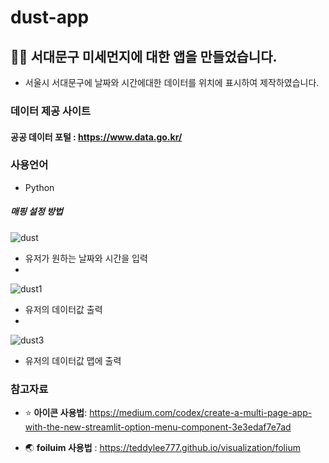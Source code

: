 # dust-app


 ## 🌆😷 서대문구 미세먼지에 대한 앱을 만들었습니다.
 
 - 서울시 서대문구에 날짜와 시간에대한 데이터를 위치에 표시하여 제작하였습니다.
 
 ### 데이터 제공 사이트 
 #### 공공 데이터 포털 : https://www.data.go.kr/
 
 
 ### 사용언어
 - Python


 
 
##### 매핑 설정 방법


![dust](https://user-images.githubusercontent.com/105832380/172528540-67567e56-faa0-4ba0-8b40-1537857f9b38.png)

- 유저가 원하는 날짜와 시간을 입력
- 
![dust1](https://user-images.githubusercontent.com/105832380/172529237-38320c3c-cafb-4d9c-847b-425d749205a7.png)

- 유저의 데이터값 출력
- 
![dust3](https://user-images.githubusercontent.com/105832380/172530665-a4afbb51-8547-463d-a0a1-5de64da3f10a.png)

- 유저의 데이터값 맵에 출력


### 참고자료 

- ⭐️ **아이콘 사용법**: https://medium.com/codex/create-a-multi-page-app-with-the-new-streamlit-option-menu-component-3e3edaf7e7ad

- 🌏 **foiluim 사용법** : https://teddylee777.github.io/visualization/folium




